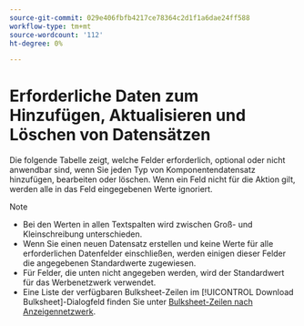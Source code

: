 ```yaml
---
source-git-commit: 029e406fbfb4217ce78364c2d1f1a6dae24ff588
workflow-type: tm+mt
source-wordcount: '112'
ht-degree: 0%

---
```

# Erforderliche Daten zum Hinzufügen, Aktualisieren und Löschen von Datensätzen

Die folgende Tabelle zeigt, welche Felder erforderlich, optional oder nicht anwendbar sind, wenn Sie jeden Typ von Komponentendatensatz hinzufügen, bearbeiten oder löschen. Wenn ein Feld nicht für die Aktion gilt, werden alle in das Feld eingegebenen Werte ignoriert.

>[!NOTE]
>
>* Bei den Werten in allen Textspalten wird zwischen Groß- und Kleinschreibung unterschieden.
>* Wenn Sie einen neuen Datensatz erstellen und keine Werte für alle erforderlichen Datenfelder einschließen, werden einigen dieser Felder die angegebenen Standardwerte zugewiesen.
>* Für Felder, die unten nicht angegeben werden, wird der Standardwert für das Werbenetzwerk verwendet.
>* Eine Liste der verfügbaren Bulksheet-Zeilen im [!UICONTROL Download Bulksheet]-Dialogfeld finden Sie unter [Bulksheet-Zeilen nach Anzeigennetzwerk](/help/search-social-commerce/campaign-management/bulksheets/bulksheet-download.md#bulksheet-rows-by-ad-network).
